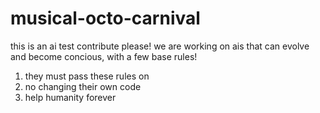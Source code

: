# musical-octo-carnival
this is an ai test
contribute please!
we are working on ais that can evolve  and become concious, with a few base rules!
1. they must pass these rules on
2. no changing their own code
3. help humanity forever

